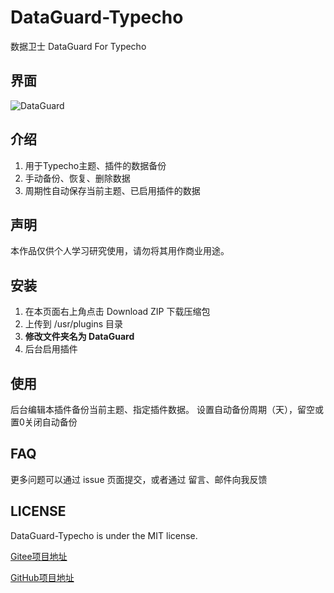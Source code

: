 # DataGuard-Typecho
数据卫士 DataGuard For Typecho

## 界面
![DataGuard](https://cdn.jsdelivr.net/gh/Jcean/BlogStatic@latest/usr/uploads/2020/12/1401237728.png)

## 介绍
  1. 用于Typecho主题、插件的数据备份
  2. 手动备份、恢复、删除数据
  3. 周期性自动保存当前主题、已启用插件的数据

## 声明
本作品仅供个人学习研究使用，请勿将其用作商业用途。

## 安装
  1. 在本页面右上角点击 Download ZIP 下载压缩包
  2. 上传到 /usr/plugins 目录
  3. **修改文件夹名为 DataGuard**
  4. 后台启用插件

## 使用
后台编辑本插件备份当前主题、指定插件数据。
设置自动备份周期（天），留空或置0关闭自动备份

## FAQ
更多问题可以通过 issue 页面提交，或者通过 留言、邮件向我反馈

## LICENSE
DataGuard-Typecho is under the MIT license.

[Gitee项目地址](https://gitee.com/Jcean/DataGuard-Typecho)

[GitHub项目地址](https://github.com/Jcean/DataGuard-Typecho)